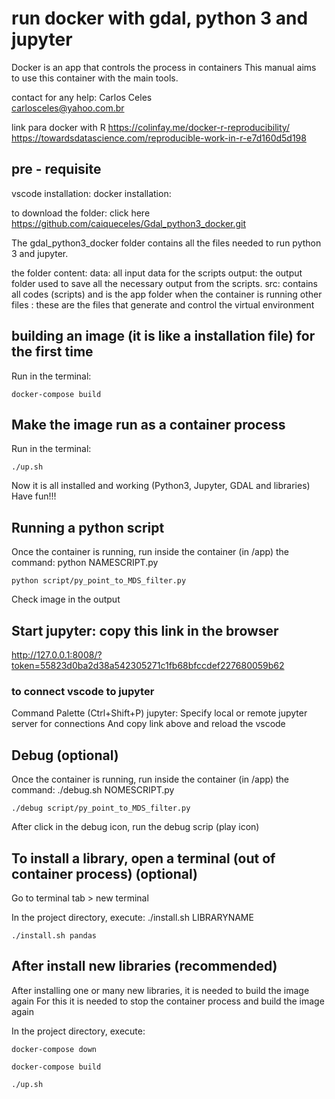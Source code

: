 # run docker with gdal, python 3 and jupyter

Docker is an app that controls the process in containers
This manual aims to use this container with the main tools.

contact for any help: Carlos Celes  
carlosceles@yahoo.com.br


link para docker with R
https://colinfay.me/docker-r-reproducibility/
https://towardsdatascience.com/reproducible-work-in-r-e7d160d5d198



## pre - requisite
    
vscode installation:
docker installation:

to download the folder: click here
https://github.com/caiqueceles/Gdal_python3_docker.git

The gdal_python3_docker folder contains all the files needed to run python 3 and jupyter.


the folder content:
data: all input data for the scripts
output: the output folder used to save all the necessary output from the scripts.
src: contains all codes (scripts) and is the app folder when the container is running
other files : these are the files that generate and control the virtual environment 


## building an image (it is like a installation file) for the first time

Run in the terminal:

```
docker-compose build
```

## Make the image run as a container process
Run in the terminal:
```
./up.sh
```

Now it is all installed and working (Python3, Jupyter, GDAL and libraries)
Have fun!!!


## Running a python script
Once the container is running, run inside the container (in /app) the command:
python NAMESCRIPT.py

```
python script/py_point_to_MDS_filter.py
```

Check image in the output


##  Start jupyter: copy this link in the browser
http://127.0.0.1:8008/?token=55823d0ba2d38a542305271c1fb68bfccdef227680059b62


### to connect vscode to jupyter
Command Palette (Ctrl+Shift+P)
jupyter: Specify local or remote jupyter server for connections
And copy link above
and reload the vscode


## Debug (optional)
Once the container is running, run inside the container (in /app) the command:
./debug.sh NOMESCRIPT.py

```
./debug script/py_point_to_MDS_filter.py
```

After click in the debug icon, run the debug scrip (play icon)


## To install a library, open a terminal (out of container process) (optional)
Go to terminal tab > new terminal

In the project directory, execute:
./install.sh LIBRARYNAME

```
./install.sh pandas
```

## After install new libraries (recommended)

After installing one or many new libraries, it is needed to build the image again
For this it is needed to stop the container process and build the image again

In the project directory, execute:

```
docker-compose down
```

```
docker-compose build
```

```
./up.sh
```



